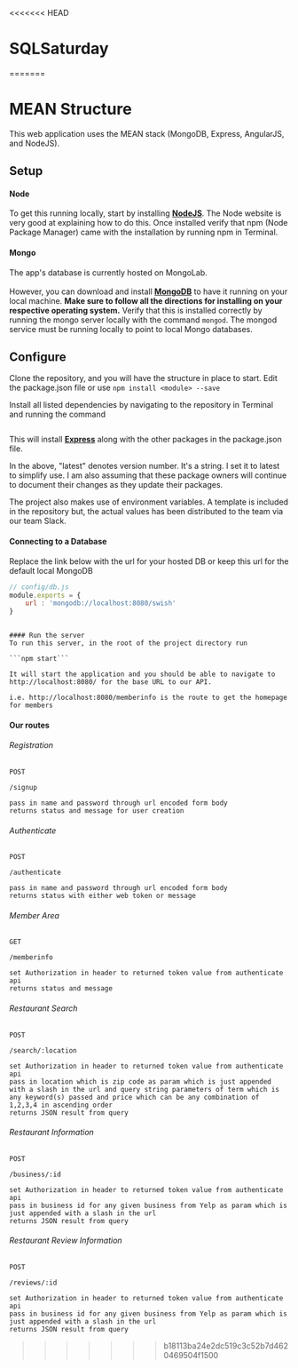 <<<<<<< HEAD
# SQLSaturday
=======
# MEAN Structure
This web application uses the MEAN stack (MongoDB, Express, AngularJS, and NodeJS).

## Setup

#### Node
To get this running locally, start by installing [**NodeJS**](http://nodejs.org/download/). The Node website is very good at explaining how to do this. Once installed verify that npm (Node Package Manager) came with the installation by running npm in Terminal.

#### Mongo
The app's database is currently hosted on MongoLab. <br><br>However, you can download and install [**MongoDB**](http://www.mongodb.org/downloads) to have it running on your local machine. **Make sure to follow all the directions for installing on your respective operating system.** Verify that this is installed correctly by running the mongo server locally with the command ```mongod```. The mongod service must be running locally to point to local Mongo databases.


## Configure
Clone the repository, and you will have the structure in place to start. Edit the package.json file or use ```npm install <module> --save```

Install all listed dependencies by navigating to the repository in Terminal and running the command 

```npm install
```

This will install [**Express**](http://expressjs.com/4x/api.html) along with the other packages in the package.json file. 

In the above, "latest" denotes version number. It's a string. I set it to latest to simplify use. I am also assuming that these package owners will continue to document their changes as they update their packages. 

The project also makes use of environment variables. A template is included in the repository but, the actual values has been distributed to the team via our team Slack. 

<Enter>
<Enter>
<Enter>

#### Connecting to a Database
Replace the link below with the url for your hosted DB or keep this url for the default local MongoDB
```javascript
// config/db.js
module.exports = {
	url : 'mongodb://localhost:8080/swish'
}
```

```

#### Run the server
To run this server, in the root of the project directory run 

```npm start``` 

It will start the application and you should be able to navigate to http://localhost:8080/ for the base URL to our API.

i.e. http://localhost:8080/memberinfo is the route to get the homepage for members

``` 
#### Our routes

###### Registration
```
POST

/signup

pass in name and password through url encoded form body
returns status and message for user creation
``` 

###### Authenticate
```
POST

/authenticate

pass in name and password through url encoded form body
returns status with either web token or message
``` 

###### Member Area
```
GET

/memberinfo

set Authorization in header to returned token value from authenticate api
returns status and message 
``` 

###### Restaurant Search
```
POST

/search/:location

set Authorization in header to returned token value from authenticate api
pass in location which is zip code as param which is just appended with a slash in the url and query string parameters of term which is any keyword(s) passed and price which can be any combination of 1,2,3,4 in ascending order
returns JSON result from query 
``` 

###### Restaurant Information
```
POST

/business/:id

set Authorization in header to returned token value from authenticate api
pass in business id for any given business from Yelp as param which is just appended with a slash in the url
returns JSON result from query
``` 

###### Restaurant Review Information
```
POST

/reviews/:id

set Authorization in header to returned token value from authenticate api
pass in business id for any given business from Yelp as param which is just appended with a slash in the url
returns JSON result from query
``` 

>>>>>>> b18113ba24e2dc519c3c52b7d4620469504f1500
